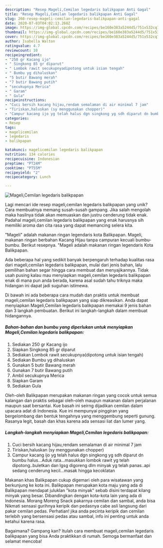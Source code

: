 ```yaml
---
description: "Resep Mageli,Cemilan legedaris balikpapan Anti Gagal"
title: "Resep Mageli,Cemilan legedaris balikpapan Anti Gagal"
slug: 260-resep-mageli-cemilan-legedaris-balikpapan-anti-gagal
date: 2020-07-03T04:02:13.268Z
image: https://img-global.cpcdn.com/recipes/be160e383a5244d5/751x532cq70/magelicemilan-legedaris-balikpapan-foto-resep-utama.jpg
thumbnail: https://img-global.cpcdn.com/recipes/be160e383a5244d5/751x532cq70/magelicemilan-legedaris-balikpapan-foto-resep-utama.jpg
cover: https://img-global.cpcdn.com/recipes/be160e383a5244d5/751x532cq70/magelicemilan-legedaris-balikpapan-foto-resep-utama.jpg
author: Isabella Walton
ratingvalue: 4.7
reviewcount: 10
recipeingredient:
- "250 gr Kacang ijo"
- " Singkong 85 gr diparut"
- " Lombok rawit secukupnyadipotong untuk isian tengah"
- " Bumbu yg dihaluskan"
- "5 butir Bawang merah"
- "7 butir Bawang putih"
- "secukupnya Merica"
- " Garam"
- " Gula"
recipeinstructions:
- "Cuci bersih kacang hijau,rendam semalaman di air minimal 7 jam"
- "Tiriskan,haluskan (sy menggunakan chopper)"
- "Campur kacang ijo yg telah halus dgn singkong yg sdh diparut dn bumbu halus...Aduk rata...masukkan lombok rawit yg telah dipotong..buletkan dan lgsg digoreng dlm minyak yg telah panas..api sedang cenderung kecil...masak hingga kecoklatan"
categories:
- Resep
tags:
- magelicemilan
- legedaris
- balikpapan

katakunci: magelicemilan legedaris balikpapan 
nutrition: 134 calories
recipecuisine: Indonesian
preptime: "PT24M"
cooktime: "PT55M"
recipeyield: "2"
recipecategory: Lunch

---
```



![Mageli,Cemilan legedaris balikpapan](https://img-global.cpcdn.com/recipes/be160e383a5244d5/751x532cq70/magelicemilan-legedaris-balikpapan-foto-resep-utama.jpg)

Lagi mencari ide resep mageli,cemilan legedaris balikpapan yang unik? Cara membuatnya memang susah-susah gampang. Jika salah mengolah maka hasilnya tidak akan memuaskan dan justru cenderung tidak enak. Padahal mageli,cemilan legedaris balikpapan yang enak harusnya sih memiliki aroma dan cita rasa yang dapat memancing selera kita.

&#34;Mageli&#34; adalah makanan ringan legendaris kota Balikpapan. Mageli, makanan ringan berbahan Kacang Hijau tanpa campuran kecuali bumbu-bumbu. Berikut resepnya. &#34;Mageli adalah makanan ringan legendaris Kota Balikpapan.

Ada beberapa hal yang sedikit banyak berpengaruh terhadap kualitas rasa dari mageli,cemilan legedaris balikpapan, mulai dari jenis bahan, lalu pemilihan bahan segar hingga cara membuat dan menyajikannya. Tidak usah pusing kalau mau menyiapkan mageli,cemilan legedaris balikpapan enak di mana pun anda berada, karena asal sudah tahu triknya maka hidangan ini dapat jadi suguhan istimewa.


Di bawah ini ada beberapa cara mudah dan praktis untuk membuat mageli,cemilan legedaris balikpapan yang siap dikreasikan. Anda dapat menyiapkan Mageli,Cemilan legedaris balikpapan memakai 9 jenis bahan dan 3 langkah pembuatan. Berikut ini langkah-langkah dalam membuat hidangannya.

<!--inarticleads1-->

##### Bahan-bahan dan bumbu yang diperlukan untuk menyiapkan Mageli,Cemilan legedaris balikpapan:

1. Sediakan 250 gr Kacang ijo
1. Siapkan  Singkong 85 gr diparut
1. Sediakan  Lombok rawit secukupnya(dipotong untuk isian tengah)
1. Sediakan  Bumbu yg dihaluskan
1. Gunakan 5 butir Bawang merah
1. Gunakan 7 butir Bawang putih
1. Ambil secukupnya Merica
1. Siapkan  Garam
1. Sediakan  Gula


Oleh-oleh Balikpapan merupakan makanan ringan yang cocok untuk semua kalangan dan praktis sebagai oleh-oleh maupun makanan dalam perjalanan maupun saat bersantai. Kue basah ini seirng dijadikan cemilan dalam upacara adat di Indonesia. Kue ini mempunyai pinggiran yang bergelombang dan bentuk tengahnya yang menggembung seperti gunung. Rasanya legit, basah dan khas karena ada sensasi liat dan lumer yang. 

<!--inarticleads2-->

##### Langkah-langkah menyiapkan Mageli,Cemilan legedaris balikpapan:

1. Cuci bersih kacang hijau,rendam semalaman di air minimal 7 jam
1. Tiriskan,haluskan (sy menggunakan chopper)
1. Campur kacang ijo yg telah halus dgn singkong yg sdh diparut dn bumbu halus...Aduk rata...masukkan lombok rawit yg telah dipotong..buletkan dan lgsg digoreng dlm minyak yg telah panas..api sedang cenderung kecil...masak hingga kecoklatan


Makanan khas Balikpapan cukup digemari oleh para wisatawan yang berkunjung ke kota ini. Balikpapan merupakan kota maju yang ada di Balikpapan mendapat juluklan &#34;kota minyak&#34; sebab disini terdapat kilang minyak yang besar. Dibandingkan dengan kota-kota lain yang ada di Indonesia. Morang Moreng Snack pakarnya cemilan dan sambal, anda bisa Nikmati sensasi gurihnya keripik dan pedasnya cabe asli langsung dari pakar cemilan pedas. Perhatian! jika anda pecinta keripik dan cemilan terlebih yang bersensasi pedas atau sambal, info ini penting untuk anda ketahui karena rasa. 

Bagaimana? Gampang kan? Itulah cara membuat mageli,cemilan legedaris balikpapan yang bisa Anda praktikkan di rumah. Semoga bermanfaat dan selamat mencoba!
